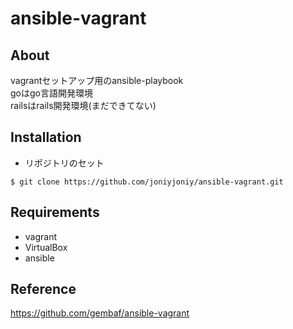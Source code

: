 # ansible-vagrant

## About

vagrantセットアップ用のansible-playbook  
goはgo言語開発環境  
railsはrails開発環境(まだできてない)

## Installation
- リポジトリのセット
```
$ git clone https://github.com/joniyjoniy/ansible-vagrant.git
```

## Requirements
- vagrant
- VirtualBox
- ansible

## Reference
https://github.com/gembaf/ansible-vagrant